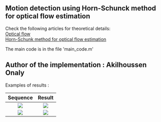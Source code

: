 ## Motion detection using Horn-Schunck method for optical flow estimation

Check the following articles for theoretical details:  
[Optical flow](https://en.wikipedia.org/wiki/Optical_flow)  
[Horn-Schunk method for optical flow estimation](https://en.wikipedia.org/wiki/Horn%E2%80%93Schunck_method)

The main code is in the file 'main_code.m'  
## Author of the implementation : Akilhoussen Onaly

Examples of results :

Sequence | Result 
:---------:| :------:
![](https://i.ibb.co/ww0nKm3/ezgif-6-ed1b1d8170e3.gif) | ![](https://i.ibb.co/ZcG6H5r/res1.jpg)
![](https://i.ibb.co/nLxgsY3/ezgif-3-6d218edc2a87.gif) | ![](https://i.ibb.co/PYWZJHM/res2.jpg)
